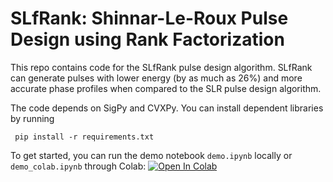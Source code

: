 # SLfRank: Shinnar-Le-Roux Pulse Design using Rank Factorization

This repo contains code for the SLfRank pulse design algorithm. SLfRank can generate pulses with lower energy (by as much as 26%) and more accurate phase profiles when compared to the SLR pulse design algorithm.

The code depends on SigPy and CVXPy.
You can install dependent libraries by running

     pip install -r requirements.txt

To get started, you can run the demo notebook `demo.ipynb` locally or `demo_colab.ipynb` through Colab: [![Open In Colab](https://colab.research.google.com/assets/colab-badge.svg)](https://colab.research.google.com/github/MRSRL/slfrank/blob/master/demo_colab.ipynb)
